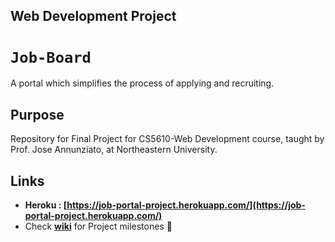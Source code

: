 ## Web Development Project

# `Job-Board`
A portal which simplifies the process of applying and recruiting.

## Purpose
Repository for Final Project for CS5610-Web Development course, taught by Prof. Jose Annunziato, at Northeastern University.

## Links

- __Heroku : [https://job-portal-project.herokuapp.com/](https://job-portal-project.herokuapp.com/)__
- Check __[wiki](https://github.com/karantyagi/CS5610-web-dev-project/wiki)__ for Project milestones 🏁
